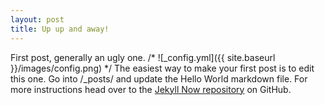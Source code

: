 ```yaml
---
layout: post
title: Up up and away!
---
```


First post, generally an ugly one.
/* ![_config.yml]({{ site.baseurl }}/images/config.png) */
The easiest way to make your first post is to edit this one. Go into /_posts/ and update the Hello World markdown file. For more instructions head over to the [Jekyll Now repository](https://github.com/barryclark/jekyll-now) on GitHub.
